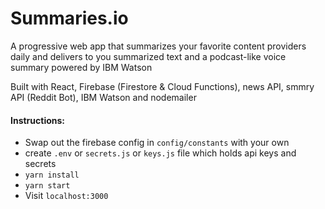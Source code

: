 # Summaries.io

A progressive web app that summarizes your favorite content providers daily and delivers to you summarized text and a podcast-like voice summary powered by IBM Watson

Built with React, Firebase (Firestore & Cloud Functions), news API, smmry API (Reddit Bot), IBM Watson and nodemailer 

#### Instructions:

* Swap out the firebase config in `config/constants` with your own
* create `.env` or `secrets.js` or `keys.js` file which holds api keys and secrets
* `yarn install`
* `yarn start`
* Visit `localhost:3000`
